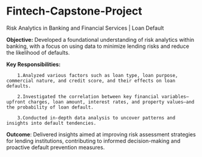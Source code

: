 # Fintech-Capstone-Project
Risk Analytics in Banking and Financial Services | Loan Default

**Objective:** Developed a foundational understanding of risk analytics within banking, with a focus on using data to minimize lending risks and reduce the likelihood of defaults.

**Key Responsibilities:**

        1.Analyzed various factors such as loan type, loan purpose, commercial nature, and credit score, and their effects on loan defaults.
        
        2.Investigated the correlation between key financial variables—upfront charges, loan amount, interest rates, and property values—and the probability of loan default.
        
        3.Conducted in-depth data analysis to uncover patterns and insights into default tendencies.
  
**Outcome**: Delivered insights aimed at improving risk assessment strategies for lending institutions, contributing to informed decision-making and proactive default prevention measures.
